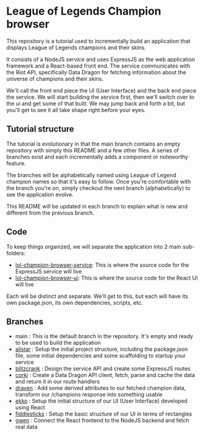 # League of Legends Champion browser
This repository is a tutorial used to incrementally build an application that
displays League of Legends champions and their skins.

It consists of a NodeJS service and uses ExpressJS as the web application
framework and a React-based front end. The service communicates with the
Riot API, specifically Data Dragon for fetching information about the
universe of champions and their skins.

We'll call the front end piece the UI (User Interface) and the back end piece the service.
We will start building the service first, then we'll switch over to the ui and get some
of that built. We may jump back and forth a bit, but you'll get to see it all take shape
right before your eyes.

## Tutorial structure
The tutorial is evolutionary in that the main branch contains an empty
repository with simply this README and a few other files. A series of 
branches exist and each incrementally adds a component or noteworthy feature.

The branches will be alphabetically named using League of Legend champion names
so that it's easy to follow. Once you're comfortable with the branch you're
on, simply checkout the next branch (alphabetically) to see the application
evolve.

This README will be updated in each branch to explain what is new and different
from the previous branch.

## Code
To keep things organized, we will separate the application into 2 main sub-folders:

* [lol-champion-browser-service](lol-champion-browser-service): This is where the source code for the ExpressJS service will live
* [lol-champion-browser-ui](lol-champion-browser-ui): This is where the source code for the React UI will live

Each will be distinct and separate. We'll get to this, but each will have its own package.json,
its own dependencies, scripts, etc.

## Branches
* main : This is the default branch in the repository. It's empty and ready to be
used to build the application
* [alistar](./docs/alistar.md) : Setup the initial project structure, including the package.json file, some initial dependencies and some scaffolding to startup your service
* [blitzcrank](./docs/blitzcrank.md) : Design the service API and create some ExpressJS routes
* [corki](./docs/corki.md) : Create a Data Dragon API client, fetch, parse and cache the data and return it in our route handlers
* [draven](./docs/draven.md) : Add some derived attributes to our fetched champion data, transform our /champions response into something usable
* [ekko](./docs/ekko.md) : Setup the initial structure of our UI (User Interface) developed using React
* [fiddlesticks](./docs/fiddlesticks.md) : Setup the basic structure of our UI in terms of rectangles
* [gwen](./docs/gwen.md) : Connect the React frontend to the NodeJS backend and fetch real data
